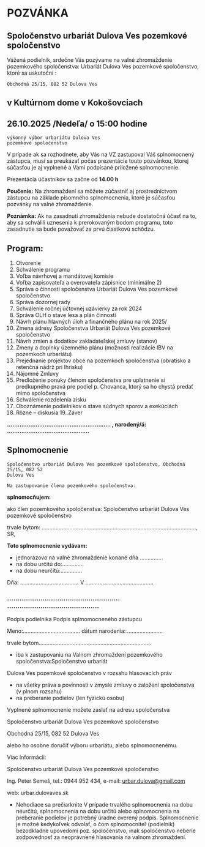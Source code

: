 # POZVÁNKA

## Spoločenstvo urbariát Dulova Ves pozemkové spoločenstvo

Vážená podielnik, srdečne Vás
pozývame na valné zhromaždenie pozemkového
spoločenstva: Urbariát Dulova Ves pozemkové
spoločenstvo, ktoré sa uskutoční :

```
Obchodná 25/15, 082 52 Dulova Ves
```
## v Kultúrnom dome v Kokošovciach

## 26.10.2025 /Nedeľa/ o 15:00 hodine

```
výkonný výbor urbariátu Dulova Ves
pozemkové spoločenstvo
```
V prípade ak sa rozhodnete, aby Vás na VZ zastupoval Váš splnomocnený zástupca, musí sa preukázať
počas prezentácie touto pozvánkou, ktorej súčasťou je aj vyplnené a Vami podpísané
priložené splnomocnenie.

Prezentácia účastníkov sa začne od **14.00 h**

**Poučenie:** Na zhromaždení sa môžete zúčastniť aj prostredníctvom zástupcu na základe písomného
splnomocnenia, ktoré je súčasťou pozvánky na valné zhromaždenie.

**Poznámka:** Ak na zasadnutí zhromaždenia nebude dostatočná účasť na to, aby sa schválili uznesenia
k prerokovaným bodom programu, toto zasadnutie sa bude považovať za prvú čiastkovú schôdzu.

## Program:

1. Otvorenie
2. Schválenie programu
3. Voľba návrhovej a mandátovej komisie
4. Voľba zapisovateľa a overovateľa zápisnice (minimálne 2)
5. Správa o činnosti spoločenstva Urbariát Dulova Ves pozemkové spoločenstvo
6. Správa dozornej rady
7. Schválenie ročnej účtovnej uzávierky za rok 2024
8. Správa OLH o stave lesa a plán činnosti
9. Návrh plánu hlavných úloh a finančného plánu na rok 2025/
10. Zmena adresy Spoločenstva Urbariát Dulova Ves pozemkové spoločenstvo
11. Návrh zmien a dodatkov zakladateľskej zmluvy (stanov)
12. Zmeny a doplnky územného plánu (možnosti realizácie IBV na pozemkoch urbariátu)
13. Prejednanie projektov obce na pozemkoch spoločenstva (obratisko a retenčná nádrž pri Ihrisku)
14. Nájomné Zmluvy
15. Predloženie ponuky členom spoločenstva pre uplatnenie si predkupného pravá pre podiel p.
Chovanca, ktorý sa ho chystá predať mimo spoločenstva
16. Schválenie rozdelenia zisku
17. Oboznámenie podielnikov o stave súdnych sporov a exekúciách
18. Rôzne – diskusia
19..Záver


**.......................................................... , narodený/á: ..............................................**

## Splnomocnenie

```
Spoločenstvo urbariát Dulova Ves pozemkové spoločenstvo, Obchodná 25/15, 082 52
Dulova Ves
```
```
Na zastupovanie člena pozemkového spoločenstva:
```
**splnomocňujem:**

ako člen pozemkového spoločenstva: Spoločenstvo urbariát Dulova Ves pozemkové spoločenstvo

trvale bytom: ...................................................................................................., SR,

**Toto splnomocnenie vydávam:**

- jednorázovo na valné zhromaždenie konané dňa ...............
- na dobu určitú do:..............
- na dobu neurčitú:..............

Dňa: ...................................... V ............................................

### ...................................................... ............................................

Podpis podielnika Podpis splmomocneného zástupcu

Meno:..................................... dátum narodenia: .......................

trvale bytom.........................................................................

- iba k zastupovaniu na Valnom zhromaždení pozemkového spoločenstva:Spoločenstvo urbariát

Dulova Ves pozemkové spoločenstvo v rozsahu hlasovacích práv

- na všetky práva a povinnosti v zmysle zmluvy o založení spoločenstva (v plnom rozsahu)
- na preberanie podielov (len fyzickú osobu)

Vyplnené splnomocnenie možete zaslať na adresu spoločenstva

Spoločenstvo urbariát Dulova Ves pozemkové spoločenstvo

Obchodná 25/15, 082 52 Dulova Ves

alebo ho osobne doručiť výboru urbariátu, alebo splnomocnenému.

Viac informácii:

Spoločenstvo urbariát Dulova Ves pozemkové spoločenstvo

Ing. Peter Semeš, tel.: 0944 952 434, e-mail: urbar.dulova@gmail.com

web: urbar.dulovaves.sk

* Nehodiace sa prečiarknite
V prípade trvalého splnomocnenia na dobu neurčitú, splnomocnenia na dobu určitú alebo splnomocnenia na
preberanie podielov je potrebný úradne overený podpis.
Splnomocnenie je možné kedykoľvek odvolať, o čom splnomocniteľ (podielnik) bezodkladne upovedomí poz.
spoločenstvo, inak spoločenstvo neberie zodpovednosť za neoprávnené hlasovania na valnom zhromaždení.


